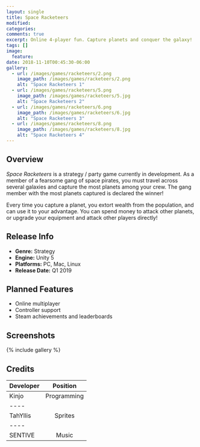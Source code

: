 ```yaml
---
layout: single
title: Space Racketeers
modified:
categories:
comments: true
excerpt: Online 4-player fun. Capture planets and conquer the galaxy!
tags: []
image:
  feature:
date: 2018-11-10T00:45:30-06:00
gallery:
  - url: /images/games/racketeers/2.png
    image_path: /images/games/racketeers/2.png
    alt: "Space Racketeers 1"
  - url: /images/games/racketeers/5.png
    image_path: /images/games/racketeers/5.jpg
    alt: "Space Racketeers 2"
  - url: /images/games/racketeers/6.png
    image_path: /images/games/racketeers/6.jpg
    alt: "Space Racketeers 3"
  - url: /images/games/racketeers/8.png
    image_path: /images/games/racketeers/8.jpg
    alt: "Space Racketeers 4"
---
```



## Overview

*Space Racketeers* is a strategy / party game currently in development. As a member of a fearsome gang of space pirates, you must travel across several galaxies and capture the most planets among your crew. The gang member with the most planets captured is declared the winner!

Every time you capture a planet, you extort wealth from the population, and can use it to your advantage. You can spend money to attack other planets, or upgrade your equipment and attack other players directly!

## Release Info
<ul>
  <li><b>Genre:</b> Strategy</li>
  <li><b>Engine:</b> Unity 5</li>
  <li><b>Platforms:</b> PC, Mac, Linux</li>
  <li><b>Release Date:</b> Q1 2019</li>
</ul>

## Planned Features
<ul>
  <li>Online multiplayer</li>
  <li>Controller support</li>
  <li>Steam achievements and leaderboards</li>
</ul>

## Screenshots

{% include gallery %}

## Credits

| Developer | Position |
|:--------|:-------:|
| Kinjo  | Programming   |
|----
| TahYllis | Sprites   |
|----
| SENTIVE | Music  |

